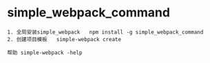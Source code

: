 # simple_webpack_command

```
1. 全局安装simple_webpack   npm install -g simple_webpack_command
2. 创建项目模板   simple-webpack create
```

```
帮助 simple-webpack -help
```